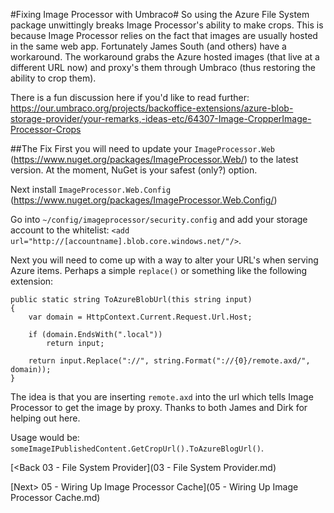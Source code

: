 #Fixing Image Processor with Umbraco#
So using the Azure File System package unwittingly breaks Image Processor's ability to make crops.  This is because Image Processor relies on the fact that images are usually hosted in the same web app.  Fortunately James South (and others) have a workaround.  The workaround grabs the Azure hosted images (that live at a different URL now) and proxy's them through Umbraco (thus restoring the ability to crop them).

There is a fun discussion here if you'd like to read further: https://our.umbraco.org/projects/backoffice-extensions/azure-blob-storage-provider/your-remarks,-ideas-etc/64307-Image-CropperImage-Processor-Crops

##The Fix
First you will need to update your `ImageProcessor.Web` (https://www.nuget.org/packages/ImageProcessor.Web/) to the latest version.  At the moment, NuGet is your safest (only?) option.

Next install `ImageProcessor.Web.Config` (https://www.nuget.org/packages/ImageProcessor.Web.Config/)

Go into `~/config/imageprocessor/security.config` and add your storage account to the whitelist: `<add url="http://[accountname].blob.core.windows.net/"/>`.

Next you will need to come up with a way to alter your URL's when serving Azure items.  Perhaps a simple `replace()` or something like the following extension:

```
public static string ToAzureBlobUrl(this string input)
{
    var domain = HttpContext.Current.Request.Url.Host;

    if (domain.EndsWith(".local"))
        return input;

    return input.Replace("://", string.Format("://{0}/remote.axd/", domain));
}
```

The idea is that you are inserting `remote.axd` into the url which tells Image Processor to get the image by proxy.  Thanks to both James and Dirk for helping out here.

Usage would be: `someImageIPublishedContent.GetCropUrl().ToAzureBlogUrl()`.

[<Back 03 - File System Provider](03 - File System Provider.md)

[Next> 05 - Wiring Up Image Processor Cache](05 - Wiring Up Image Processor Cache.md)